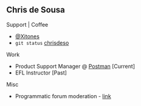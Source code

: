 ## Chris de Sousa

Support | Coffee

- [@Xitones](https://twitter.com/Xitones)
- `git status` [chrisdeso](https://github.com/chrisdeso)

Work

- Product Support Manager @ [Postman](https://www.getpostman.com) [Current]
- EFL Instructor [Past]

Misc
- Programmatic forum moderation - [link](https://blog.getpostman.com/2018/01/25/we-are-always-watching-the-postman-community-forum/)